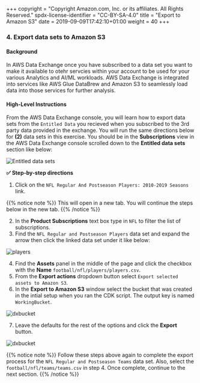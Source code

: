 +++
copyright = "Copyright Amazon.com, Inc. or its affiliates. All Rights Reserved."
spdx-license-identifier = "CC-BY-SA-4.0"
title = "Export to Amazon S3"
date = 2019-09-09T17:42:10+01:00
weight = 40
+++

### 4. Export data sets to Amazon S3

#### Background

In AWS Data Exchange once you have subscribed to a data set you want to make it available to otehr servcies within your account to be used for your various Analytics and AI/ML workloads. AWS Data Exchange is integrated into services like AWS Glue DataBrew and Amazon S3 to seamlessly load data into those services for further analysis.

#### High-Level Instructions

From the AWS Data Exchange console, you will learn how to export data sets from the `Entitled Data` you recieved when you subscribed to the 3rd party data provided in the exchange. You will run the same directions below for **(2)** data sets in this exercise. You should be in the **Subscriptions** view in the AWS Data Exchange console scrolled down to the **Entitled data sets** section like below:

![Entitled data sets](/images/data-exchange-entitled-dataset.png)

**:white_check_mark: Step-by-step directions**

1. Click on the `NFL Regular And Postseason Players: 2010-2019 Seasons` link.

{{% notice note %}}
This will open in a new tab. You will continue the steps below in the new tab.
{{% /notice %}}

2. In the **Product Subscriptions** text box type in `NFL` to filter the list of subscriptions.
3. Find the `NFL Regular and Postseason Players` data set and expand the arrow then click the linked data set under it like below:
 
![players](/images/data-exchange-prod-subs.png)

4. Find the **Assets** panel in the middle of the page and click the checkbox with the **Name** `football/nfl/players/players.csv`.
5. From the **Export actions** dropdown button select `Export selected assets to Amazon S3`.
6. In the **Export to Amazon S3** window select the bucket that was created in the intial setup when you ran the CDK script. The output key is named `WorkingBucket`.

![dxbucket](/images/data-exchange-s3-bucket.png)

7. Leave the defaults for the rest of the options and click the **Export** button.

![dxbucket](/images/data-exchange-export-complete.png)

{{% notice note %}}
Follow these steps above again to complete the export process for the `NFL Regular and Postseason Teams` data set. Also, select the `football/nfl/teams/teams.csv` in step 4. Once complete, continue to the next section.
{{% /notice %}}
